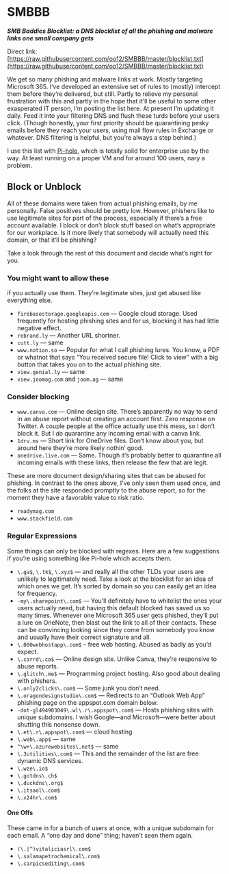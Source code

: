 # SMBBB
**_SMB Baddies Blocklist: a DNS blocklist of all the phishing and malware links one small company gets_**

Direct link: [https://raw.githubusercontent.com/oo12/SMBBB/master/blocklist.txt](https://raw.githubusercontent.com/oo12/SMBBB/master/blocklist.txt)

We get so many phishing and malware links at work. Mostly targeting Microsoft 365. I‘ve developed an extensive set of rules to (mostly) intercept them before they’re delivered, but still. Partly to relieve my personal frustration with this and partly in the hope that it’ll be useful to some other exasperated IT person, I’m posting the list here. At present I’m updating it daily. Feed it into your filtering DNS and flush these turds before your users click. (Though honestly, your first priority should be quarantining pesky emails before they reach your users, using mail flow rules in Exchange or whatever. DNS filtering is helpful, but you’re always a step behind.)

I use this list with [Pi-hole](https://pi-hole.net), which is totally solid for enterprise use by the way. At least running on a proper VM and for around 100 users, nary a problem.

## Block or Unblock

All of these domains were taken from actual phishing emails, by me personally. False positives should be pretty low. However, phishers like to use legitimate sites for part of the process, especially if there’s a free account available. I block or don’t block stuff based on what’s appropriate for our workplace. Is it more likely that somebody will actually need this domain, or that it‘ll be phishing?

Take a look through the rest of this document and decide what’s right for you.

### You might want to allow these

if you actually use them. They’re legitimate sites, just get abused like everything else.

* `firebasestorage.googleapis.com` — Google cloud storage. Used frequently for hosting phishing sites and for us, blocking it has had little negative effect.
* `rebrand.ly` — Another URL shortner.
* `cutt.ly` — same
* `www.notion.so` — Popular for what I call phishing lures. You know, a PDF or whatnot that says “You received secure file! Click to view” with a big button that takes you on to the actual phishing site.
* `view.genial.ly` — same
* `view.joomag.com` and `joom.ag` — same

### Consider blocking

* `www.canva.com` — Online design site. There’s apparently no way to send in an abuse report without creating an account first. Zero response on Twitter. A couple people at the office actually use this mess, so I don’t block it. But I *do* quarantine any incoming email with a canva link.
* `1drv.ms` — Short link for OneDrive files. Don’t know about you, but around here they’re more likely nothin’ good.
* `onedrive.live.com` — Same. Though it’s probably better to quarantine all incoming emails with these links, then release the few that are legit.

These are more document design/sharing sites that can be abused for phishing. In contrast to the ones above, I’ve only seen them used once, and the folks at the site responded promptly to the abuse report, so for the moment they have a favorable value to risk ratio.

* `readymag.com`
* `www.stackfield.com`

### Regular Expressions

Some things can only be blocked with regexes. Here are a few suggestions if you’re using something like Pi-hole which accepts them.

* `\.ga$`, `\.tk$`, `\.xyz$` — and really all the other TLDs your users are unlikely to legitimately need. Take a look at the blocklist for an idea of which ones we get. It’s sorted by domain so you can easily get an idea for frequency.
* `-my\.sharepoint\.com$` — You’ll definitely have to whitelist the ones your users actually need, but having this default blocked has saved us so many times. Whenever one Microsoft 365 user gets phished, they’ll put a lure on OneNote, then blast out the link to all of their contacts. These can be convincing looking since they come from somebody you know and usually have their correct signature and all.
* `\.000webhostapp\.com$` – free web hosting. Abused as badly as you’d expect.
* `\.carrd\.co$` — Online design site. Unlike Canva, they’re responsive to abuse reports.
* `\.glitch\.me$` — Programming project hosting. Also good about dealing with phishers.
* `\.only2clicks\.com$` — Some junk you don’t need.
* `\.oragondesignstudio\.com$` — Redirects to an “Outlook Web App” phishing page on the appspot.com domain below.
* `-dot-gl494903049\.wl\.r\.appspot\.com$` — Hosts phishing sites with unique subdomains. I wish Google—and Microsoft—were better about shutting this nonsense down.
* `\.et\.r\.appspot\.com$` — cloud hosting
* `\.web\.app$` — same
* `^\w+\.azurewebsites\.net$` — same
* `\.3utilities\.com$` — This and the remainder of the list are free dynamic DNS services.
* `\.wze\.io$`
* `\.gotdns\.ch$`
* `\.duckdns\.org$`
* `\.itsaol\.com$`
* `\.x24hr\.com$`

#### One Offs

These came in for a bunch of users at once, with a unique subdomain for each email. A “one day and done” thing; haven't seen them again.

* `(\.|^)vitaliciasrl\.com$`
* `\.salamapetrochemical\.com$`
* `\.carpicsediting\.com$`
